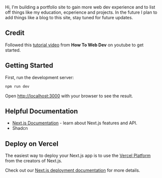Hi, I'm building a portfolio site to gain more web dev experience and to list off things like my education, ecperience and projects. In the future I plan to add things like a blog to this site, stay tuned for future updates.

## Credit

Followed this [tutorial video](https://www.youtube.com/watch?v=12ZeRqf5CQE) from **How To Web Dev** on youtube to get started.

## Getting Started

First, run the development server:

```bash
npm run dev
```

Open [http://localhost:3000](http://localhost:3000) with your browser to see the result.

## Helpful Documentation

- [Next.js Documentation](https://nextjs.org/docs) - learn about Next.js features and API.
- Shadcn

## Deploy on Vercel

The easiest way to deploy your Next.js app is to use the [Vercel Platform](https://vercel.com/new?utm_medium=default-template&filter=next.js&utm_source=create-next-app&utm_campaign=create-next-app-readme) from the creators of Next.js.

Check out our [Next.js deployment documentation](https://nextjs.org/docs/app/building-your-application/deploying) for more details.

